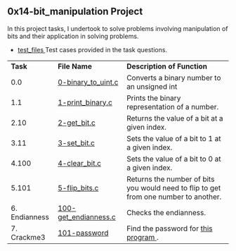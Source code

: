## 0x14-bit_manipulation Project ##

In this project tasks, I undertook to solve problems involving manipulation of bits and 
their application in solving problems.
* <a href ="https://github.com/Nels22/alx-low_level_programming/tree/master/0x14-bit_manipulation/test_files">test_files </a> 
  Test cases provided in the task questions.  
<table>
  <tr> <td> <b> Task </td> <td> <b> File Name </td> <td> <b> Description of Function  </td> </tr>
    <tr> <td> 0.0 </td>
       <td> <a href = "https://github.com/Nels22/alx-low_level_programming/blob/master/0x14-bit_manipulation/0-binary_to_uint.c">0-binary_to_uint.c</a> </td>
       <td>Converts a binary number to an unsigned int </td> 
  </tr>
   <tr> <td> 1.1 </td>
        <td> <a href = "https://github.com/Nels22/alx-low_level_programming/blob/master/0x14-bit_manipulation/1-print_binary.c">1-print_binary.c</a> </td>
       <td>Prints the binary representation of a number. </td> 
  </tr>   
    <tr> <td> 2.10</td>    
       <td> <a href = "https://github.com/Nels22/alx-low_level_programming/blob/master/0x14-bit_manipulation/2-get_bit.c">2-get_bit.c</a> </td>
       <td>Returns the value of a bit at a given index. </td> 
  </tr>
    <tr> <td> 3.11 </td>
    <td> <a href = "https://github.com/Nels22/alx-low_level_programming/blob/master/0x14-bit_manipulation/3-set_bit.c">3-set_bit.c</a> </td>
       <td>Sets the value of a bit to 1 at a given index. </td> 
  </tr>
    <tr> <td> 4.100 </td>
    <td> <a href = "https://github.com/Nels22/alx-low_level_programming/blob/master/0x14-bit_manipulation/4-clear_bit.c">4-clear_bit.c</a> </td>
       <td>Sets the value of a bit to 0 at a given index. </td> 
  </tr>
    <tr> <td> 5.101 </td>
    <td> <a href = "https://github.com/Nels22/alx-low_level_programming/blob/master/0x14-bit_manipulation/5-flip_bits.c">5-flip_bits.c</a> </td>
       <td> Returns the number of bits you would need to flip to get from one number to another. </td> 
  </tr>
    <tr> <td> 6. Endianness </td>
     <td> <a href = "https://github.com/Nels22/alx-low_level_programming/blob/master/0x14-bit_manipulation/100-get_endianness.c">100-get_endianness.c</a> </td>
       <td> Checks the endianness. </td> 
  </tr>
    <tr> <td> 7. Crackme3 </td>
     <td> <a href ="https://github.com/Nels22/alx-low_level_programming/blob/master/0x14-bit_manipulation/101-password">101-password</a> </td>
       <td> Find the password for <a href = "https://github.com/holbertonschool/0x13.c"> this program </a>. </td> 
  </tr>
